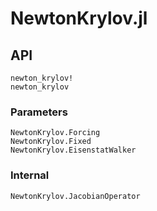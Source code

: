 # NewtonKrylov.jl



## API

```@docs
newton_krylov!
newton_krylov
```

### Parameters

```@docs
NewtonKrylov.Forcing
NewtonKrylov.Fixed
NewtonKrylov.EisenstatWalker
```

### Internal

```@docs
NewtonKrylov.JacobianOperator
```